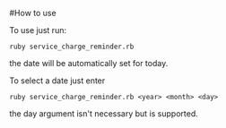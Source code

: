 #How to use
    
To use just run:
```
ruby service_charge_reminder.rb

```
the date will be automatically set for today.

To select a date just enter
```
ruby service_charge_reminder.rb <year> <month> <day>
```

the day argument isn't necessary but is supported.
